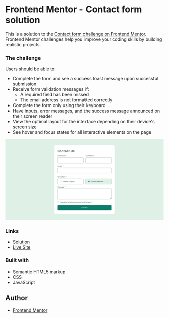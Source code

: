# Frontend Mentor - Contact form solution

This is a solution to the [Contact form challenge on Frontend Mentor](https://www.frontendmentor.io/challenges/contact-form--G-hYlqKJj). Frontend Mentor challenges help you improve your coding skills by building realistic projects. 

### The challenge

Users should be able to:

- Complete the form and see a success toast message upon successful submission
- Receive form validation messages if:
  - A required field has been missed
  - The email address is not formatted correctly
- Complete the form only using their keyboard
- Have inputs, error messages, and the success message announced on their screen reader
- View the optimal layout for the interface depending on their device's screen size
- See hover and focus states for all interactive elements on the page

![](./screenshot.jpg)

### Links

-  [Solution](https://your-solution-url.com)
-  [Live Site](https://your-live-site-url.com)

### Built with

- Semantic HTML5 markup
- CSS
- JavaScript

## Author

- [Frontend Mentor](https://www.frontendmentor.io/profile/lspacka)
